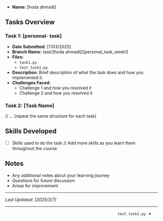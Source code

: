 - **Name:** [hoda ahmadi]

## Tasks Overview

### Task 1: [personal- task]
- **Date Submitted:** [7/03/2025]
- **Branch Name:** task/[hoda ahmadi]/[personal_task_week1]
- **Files:**
  - `task1.py`
  - `test_task1.py`
- **Description:**
  Brief description of what the task does and how you implemented it.
- **Challenges Faced:**
  - Challenge 1 and how you resolved it
  - Challenge 2 and how you resolved it

### Task 2: [Task Name]
// ... (repeat the same structure for each task)

## Skills Developed
- [ ] Skills used to do the task
// Add more skills as you learn them throughout the course

## Notes
- Any additional notes about your learning journey
- Questions for future discussion
- Areas for improvement

---
*Last Updated: [2025/3/7]*

---

<div dir="rtl">

  - `test_task1.py`
  
